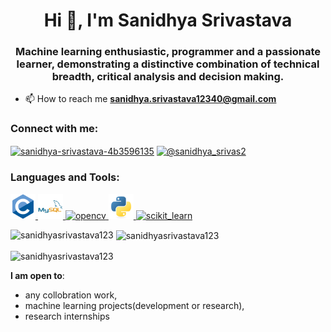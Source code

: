 <h1 align="center">Hi 👋, I'm Sanidhya Srivastava</h1>
<h3 align="center">Machine learning enthusiastic, programmer and a passionate learner, demonstrating a distinctive combination of technical breadth, critical analysis and decision making.</h3>

- 📫 How to reach me **sanidhya.srivastava12340@gmail.com**

<h3 align="left">Connect with me:</h3>
<p align="left">
<a href="https://linkedin.com/in/sanidhya-srivastava" target="blank"><img align="center" src="https://raw.githubusercontent.com/rahuldkjain/github-profile-readme-generator/master/src/images/icons/Social/linked-in-alt.svg" alt="sanidhya-srivastava-4b3596135" height="30" width="40" /></a>
<a href="https://www.hackerrank.com/sanidhya_srivas2" target="blank"><img align="center" src="https://raw.githubusercontent.com/rahuldkjain/github-profile-readme-generator/master/src/images/icons/Social/hackerrank.svg" alt="@sanidhya_srivas2" height="30" width="40" /></a>
</p>

<h3 align="left">Languages and Tools:</h3>
<p align="left"> <a href="https://www.cprogramming.com/" target="_blank"> <img src="https://raw.githubusercontent.com/devicons/devicon/master/icons/c/c-original.svg" alt="c" width="40" height="40"/> </a> <a href="https://www.mysql.com/" target="_blank"> <img src="https://raw.githubusercontent.com/devicons/devicon/master/icons/mysql/mysql-original-wordmark.svg" alt="mysql" width="40" height="40"/> </a> <a href="https://opencv.org/" target="_blank"> <img src="https://www.vectorlogo.zone/logos/opencv/opencv-icon.svg" alt="opencv" width="40" height="40"/> </a> <a href="https://www.python.org" target="_blank"> <img src="https://raw.githubusercontent.com/devicons/devicon/master/icons/python/python-original.svg" alt="python" width="40" height="40"/> </a> <a href="https://scikit-learn.org/" target="_blank"> <img src="https://upload.wikimedia.org/wikipedia/commons/0/05/Scikit_learn_logo_small.svg" alt="scikit_learn" width="40" height="40"/> </a> </p>


<p><img align="left" src="https://github-readme-stats.vercel.app/api/top-langs?username=sanidhyasrivastava123&show_icons=true&locale=en&layout=compact" alt="sanidhyasrivastava123" /></p>

<p>&nbsp;<img align="center" src="https://github-readme-stats.vercel.app/api?username=sanidhyasrivastava123&show_icons=true&locale=en" alt="sanidhyasrivastava123" /></p>

<p><img align="center" src="https://github-readme-streak-stats.herokuapp.com/?user=sanidhyasrivastava123&" alt="sanidhyasrivastava123" /></p>


**I am open to**:

- any collobration work,
- machine learning projects(development or research),
- research internships 
